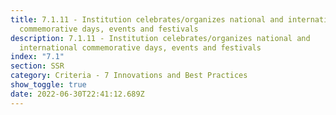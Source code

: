 ```yaml
---
title: 7.1.11 - Institution celebrates/organizes national and international
  commemorative days, events and festivals
description: 7.1.11 - Institution celebrates/organizes national and
  international commemorative days, events and festivals
index: "7.1"
section: SSR
category: Criteria - 7 Innovations and Best Practices
show_toggle: true
date: 2022-06-30T22:41:12.689Z
---
```


